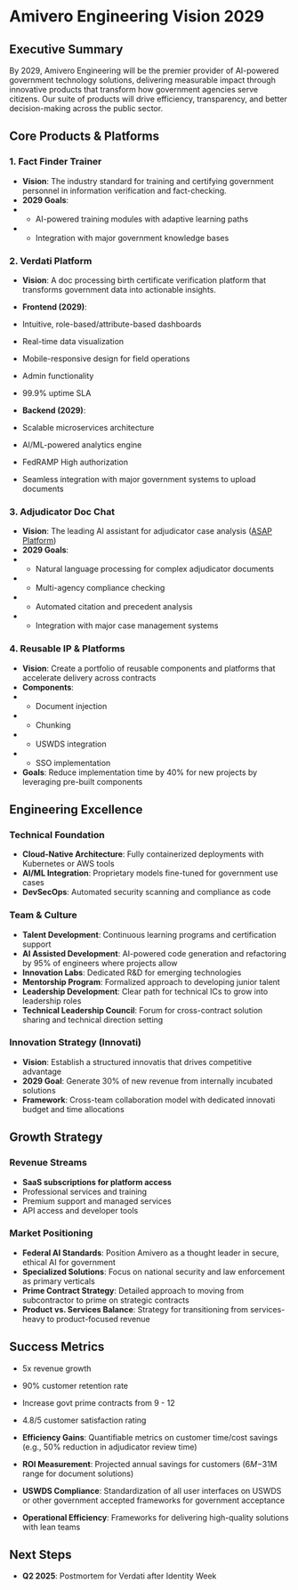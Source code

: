 # Amivero Engineering Vision 2029
## Executive Summary
By 2029, Amivero Engineering will be the premier provider of AI-powered government technology solutions, delivering measurable impact through innovative products that transform how government agencies serve citizens. Our suite of products will drive efficiency, transparency, and better decision-making across the public sector.

## Core Products & Platforms
### 1. Fact Finder Trainer
- **Vision**: The industry standard for training and certifying government personnel in information verification and fact-checking.
- **2029 Goals**:
- - AI-powered training modules with adaptive learning paths
- - Integration with major government knowledge bases

### 2. Verdati Platform
- **Vision**: A doc processing birth certificate verification platform that transforms government data into actionable insights.
- **Frontend (2029)**:
- Intuitive, role-based/attribute-based dashboards
- Real-time data visualization
- Mobile-responsive design for field operations
- Admin functionality
- 99.9% uptime SLA

- **Backend (2029)**:
- Scalable microservices architecture
- AI/ML-powered analytics engine
- FedRAMP High authorization
- Seamless integration with major government systems to upload documents

### 3. Adjudicator Doc Chat
- **Vision**: The leading AI assistant for adjudicator case analysis ([ASAP Platform](https://amivero.sharepoint.com/:w:/r/sites/Growth3/_layouts/15/Doc2.aspx?action=edit&sourcedoc=%7B50462bc9-e2b5-4204-859e-9a8a681961ed%7D&wdOrigin=TEAMS-MAGLEV.undefined_ns.rwc&wdExp=TEAMS-TREATMENT&wdhostclicktime=1757705519513&web=1))
- **2029 Goals**:
- - Natural language processing for complex adjudicator documents
- - Multi-agency compliance checking
- - Automated citation and precedent analysis
- - Integration with major case management systems

### 4. Reusable IP & Platforms
- **Vision**: Create a portfolio of reusable components and platforms that accelerate delivery across contracts
- **Components**: 
- - Document injection
- - Chunking
- - USWDS integration
- - SSO implementation
- **Goals**: Reduce implementation time by 40% for new projects by leveraging pre-built components

## Engineering Excellence
### Technical Foundation
- **Cloud-Native Architecture**: Fully containerized deployments with Kubernetes or AWS tools
- **AI/ML Integration**: Proprietary models fine-tuned for government use cases 
- **DevSecOps**: Automated security scanning and compliance as code

### Team & Culture
- **Talent Development**: Continuous learning programs and certification support
- **AI Assisted Development**: AI-powered code generation and refactoring by 95% of engineers where projects allow
- **Innovation Labs**: Dedicated R&D for emerging technologies
- **Mentorship Program**: Formalized approach to developing junior talent 
- **Leadership Development**: Clear path for technical ICs to grow into leadership roles 
- **Technical Leadership Council**: Forum for cross-contract solution sharing and technical direction setting

### Innovation Strategy (Innovati)
- **Vision**: Establish a structured innovatis that drives competitive advantage
- **2029 Goal**: Generate 30% of new revenue from internally incubated solutions
- **Framework**: Cross-team collaboration model with dedicated innovati budget and time allocations

## Growth Strategy
### Revenue Streams
- **SaaS subscriptions for platform access**    
- Professional services and training
- Premium support and managed services
- API access and developer tools

### Market Positioning
- **Federal AI Standards**: Position Amivero as a thought leader in secure, ethical AI for government
- **Specialized Solutions**: Focus on national security and law enforcement as primary verticals    
- **Prime Contract Strategy**: Detailed approach to moving from subcontractor to prime on strategic contracts
- **Product vs. Services Balance**: Strategy for transitioning from services-heavy to product-focused revenue

## Success Metrics
- 5x revenue growth
- 90% customer retention rate
- Increase govt prime contracts from 9 - 12
- 4.8/5 customer satisfaction rating

- **Efficiency Gains**: Quantifiable metrics on customer time/cost savings (e.g., 50% reduction in adjudicator review time)
- **ROI Measurement**: Projected annual savings for customers ($6M-$31M range for document solutions) 
- **USWDS Compliance**: Standardization of all user interfaces on USWDS or other government accepted frameworks for government acceptance 
- **Operational Efficiency**: Frameworks for delivering high-quality solutions with lean teams 

## Next Steps
- **Q2 2025**: Postmortem for Verdati after Identity Week
